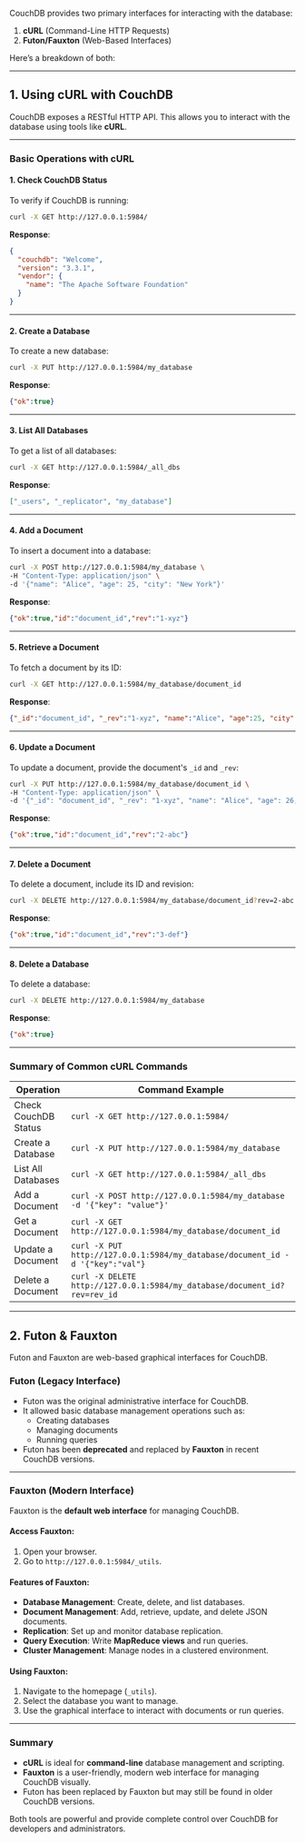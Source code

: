 CouchDB provides two primary interfaces for interacting with the database:  

1. **cURL** (Command-Line HTTP Requests)  
2. **Futon/Fauxton** (Web-Based Interfaces)  

Here’s a breakdown of both:

---

## **1. Using cURL with CouchDB**

CouchDB exposes a RESTful HTTP API. This allows you to interact with the database using tools like **cURL**.

---

### **Basic Operations with cURL**

#### **1. Check CouchDB Status**  
To verify if CouchDB is running:  
```bash
curl -X GET http://127.0.0.1:5984/
```
**Response**:  
```json
{
  "couchdb": "Welcome",
  "version": "3.3.1",
  "vendor": {
    "name": "The Apache Software Foundation"
  }
}
```

---

#### **2. Create a Database**  
To create a new database:  
```bash
curl -X PUT http://127.0.0.1:5984/my_database
```
**Response**:  
```json
{"ok":true}
```

---

#### **3. List All Databases**  
To get a list of all databases:  
```bash
curl -X GET http://127.0.0.1:5984/_all_dbs
```
**Response**:  
```json
["_users", "_replicator", "my_database"]
```

---

#### **4. Add a Document**  
To insert a document into a database:  
```bash
curl -X POST http://127.0.0.1:5984/my_database \
-H "Content-Type: application/json" \
-d '{"name": "Alice", "age": 25, "city": "New York"}'
```
**Response**:  
```json
{"ok":true,"id":"document_id","rev":"1-xyz"}
```

---

#### **5. Retrieve a Document**  
To fetch a document by its ID:  
```bash
curl -X GET http://127.0.0.1:5984/my_database/document_id
```
**Response**:  
```json
{"_id":"document_id", "_rev":"1-xyz", "name":"Alice", "age":25, "city":"New York"}
```

---

#### **6. Update a Document**  
To update a document, provide the document's `_id` and `_rev`:  
```bash
curl -X PUT http://127.0.0.1:5984/my_database/document_id \
-H "Content-Type: application/json" \
-d '{"_id": "document_id", "_rev": "1-xyz", "name": "Alice", "age": 26, "city": "San Francisco"}'
```
**Response**:  
```json
{"ok":true,"id":"document_id","rev":"2-abc"}
```

---

#### **7. Delete a Document**  
To delete a document, include its ID and revision:  
```bash
curl -X DELETE http://127.0.0.1:5984/my_database/document_id?rev=2-abc
```
**Response**:  
```json
{"ok":true,"id":"document_id","rev":"3-def"}
```

---

#### **8. Delete a Database**  
To delete a database:  
```bash
curl -X DELETE http://127.0.0.1:5984/my_database
```
**Response**:  
```json
{"ok":true}
```

---

### **Summary of Common cURL Commands**

| Operation               | Command Example                                                                 |
|-------------------------|-------------------------------------------------------------------------------|
| Check CouchDB Status    | `curl -X GET http://127.0.0.1:5984/`                                          |
| Create a Database       | `curl -X PUT http://127.0.0.1:5984/my_database`                              |
| List All Databases      | `curl -X GET http://127.0.0.1:5984/_all_dbs`                                 |
| Add a Document          | `curl -X POST http://127.0.0.1:5984/my_database -d '{"key": "value"}'`        |
| Get a Document          | `curl -X GET http://127.0.0.1:5984/my_database/document_id`                  |
| Update a Document       | `curl -X PUT http://127.0.0.1:5984/my_database/document_id -d '{"key":"val"}` |
| Delete a Document       | `curl -X DELETE http://127.0.0.1:5984/my_database/document_id?rev=rev_id`    |

---

## **2. Futon & Fauxton**

Futon and Fauxton are web-based graphical interfaces for CouchDB.  

### **Futon** (Legacy Interface)  
- Futon was the original administrative interface for CouchDB.  
- It allowed basic database management operations such as:  
   - Creating databases  
   - Managing documents  
   - Running queries  
- Futon has been **deprecated** and replaced by **Fauxton** in recent CouchDB versions.

---

### **Fauxton** (Modern Interface)  
Fauxton is the **default web interface** for managing CouchDB.  

#### **Access Fauxton**:  
1. Open your browser.  
2. Go to `http://127.0.0.1:5984/_utils`.  

#### **Features of Fauxton**:  
- **Database Management**: Create, delete, and list databases.  
- **Document Management**: Add, retrieve, update, and delete JSON documents.  
- **Replication**: Set up and monitor database replication.  
- **Query Execution**: Write **MapReduce views** and run queries.  
- **Cluster Management**: Manage nodes in a clustered environment.  

#### **Using Fauxton**:  
1. Navigate to the homepage (`_utils`).  
2. Select the database you want to manage.  
3. Use the graphical interface to interact with documents or run queries.  

---

### **Summary**  
- **cURL** is ideal for **command-line** database management and scripting.  
- **Fauxton** is a user-friendly, modern web interface for managing CouchDB visually.  
- Futon has been replaced by Fauxton but may still be found in older CouchDB versions.  

Both tools are powerful and provide complete control over CouchDB for developers and administrators.
